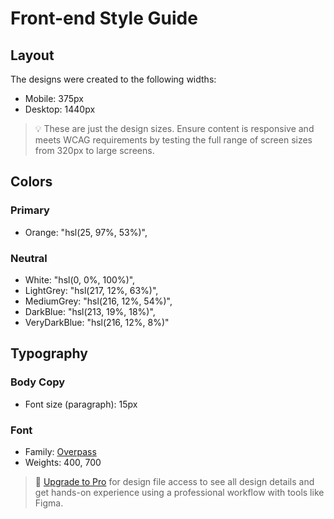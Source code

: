 # Front-end Style Guide

## Layout

The designs were created to the following widths:

- Mobile: 375px
- Desktop: 1440px

> 💡 These are just the design sizes. Ensure content is responsive and meets WCAG requirements by testing the full range of screen sizes from 320px to large screens.

## Colors

### Primary

- Orange: "hsl(25, 97%, 53%)",

### Neutral

- White: "hsl(0, 0%, 100%)",
- LightGrey: "hsl(217, 12%, 63%)",
- MediumGrey: "hsl(216, 12%, 54%)",
- DarkBlue: "hsl(213, 19%, 18%)",
- VeryDarkBlue: "hsl(216, 12%, 8%)"

## Typography

### Body Copy

- Font size (paragraph): 15px

### Font

- Family: [Overpass](https://fonts.google.com/specimen/Overpass)
- Weights: 400, 700

> 💎 [Upgrade to Pro](https://www.frontendmentor.io/pro?ref=style-guide) for design file access to see all design details and get hands-on experience using a professional workflow with tools like Figma.
